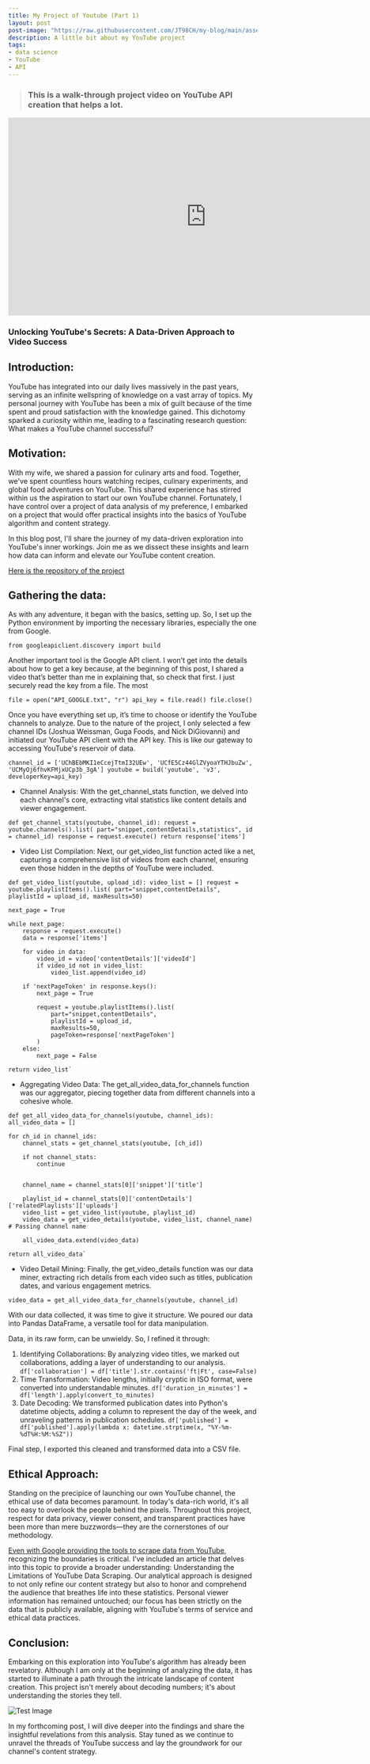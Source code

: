 ```yaml
---
title: My Project of Youtube (Part 1)
layout: post
post-image: "https://raw.githubusercontent.com/JT98CH/my-blog/main/assets/images/output.png"
description: A little bit about my YouTube project
tags:
- data science
- YouTube
- API
---
```


> ### This is a walk-through project video on YouTube API creation that helps a lot.
<iframe width="800" height="400" src="https://youtu.be/SwSbnmqk3zY?si=j6fvApzQM9mTqcfX" frameborder="0" allow="accelerometer; autoplay; encrypted-media; gyroscope; picture-in-picture" allowfullscreen></iframe>

### Unlocking YouTube's Secrets: A Data-Driven Approach to Video Success

## Introduction:

YouTube has integrated into our daily lives massively in the past years, serving as an infinite wellspring of knowledge on a vast array of topics. My personal journey with YouTube has been a mix of guilt because of the time spent and proud satisfaction with the knowledge gained. This dichotomy sparked a curiosity within me, leading to a fascinating research question: What makes a YouTube channel successful?

## Motivation:

With my wife, we shared a passion for culinary arts and food. Together, we've spent countless hours watching recipes, culinary experiments, and global food adventures on YouTube. This shared experience has stirred within us the aspiration to start our own YouTube channel. Fortunately, I have control over a project of data analysis of my preference, I embarked on a project that would offer practical insights into the basics of YouTube algorithm and content strategy.

In this blog post, I'll share the journey of my data-driven exploration into YouTube's inner workings. Join me as we dissect these insights and learn how data can inform and elevate our YouTube content creation.

[Here is the repository of the project](https://github.com/JT98CH/PROJECT_YOUTUBE.git)

## Gathering the data:

As with any adventure, it began with the basics, setting up. So, I set up the Python environment by importing the necessary libraries, especially the one from Google.

`from googleapiclient.discovery import build`

Another important tool is the Google API client. I won’t get into the details about how to get a key because, at the beginning of this post, I shared a video that’s better than me in explaining that, so check that first. I just securely read the key from a file. The most

`file = open("API_GOOGLE.txt", "r")
api_key = file.read()
file.close()`

Once you have everything set up, it’s time to choose or identify the YouTube channels to analyze. Due to the nature of the project, I only selected a few channel IDs (Joshua Weissman, Guga Foods, and Nick DiGiovanni) and initiated our YouTube API client with the API key. This is like our gateway to accessing YouTube's reservoir of data.

`channel_id = ['UChBEbMKI1eCcejTtmI32UEw', 'UCfE5Cz44GlZVyoaYTHJbuZw', 'UCMyOj6fhvKFMjxUCp3b_3gA']
 youtube = build('youtube', 'v3', developerKey=api_key)`


* Channel Analysis: With the get_channel_stats function, we delved into each channel's core, extracting vital statistics like content details and viewer engagement.

`def get_channel_stats(youtube, channel_id):
    request = youtube.channels().list(
    part="snippet,contentDetails,statistics",
        id = channel_id)
    response = request.execute()
    return response['items']`
 
* Video List Compilation: Next, our get_video_list function acted like a net, capturing a comprehensive list of videos from each channel, ensuring even those hidden in the depths of YouTube were included.

`def get_video_list(youtube, upload_id):
    video_list = []
    request = youtube.playlistItems().list(
    part="snippet,contentDetails",
    playlistId = upload_id,
    maxResults=50)`
    
    next_page = True
    
    while next_page:
        response = request.execute()
        data = response['items']
        
        for video in data:
            video_id = video['contentDetails']['videoId']
            if video_id not in video_list:
                video_list.append(video_id)
                
        if 'nextPageToken' in response.keys():
            next_page = True
            
            request = youtube.playlistItems().list(
                part="snippet,contentDetails",
                playlistId = upload_id,
                maxResults=50,
                pageToken=response['nextPageToken']
            )
        else:
            next_page = False
            
    return video_list`
 

* Aggregating Video Data: The get_all_video_data_for_channels function was our aggregator, piecing together data from different channels into a cohesive whole.

`def get_all_video_data_for_channels(youtube, channel_ids):
    all_video_data = []`

    for ch_id in channel_ids:
        channel_stats = get_channel_stats(youtube, [ch_id]) 

        if not channel_stats:  
            continue
        
    
        channel_name = channel_stats[0]['snippet']['title']

        playlist_id = channel_stats[0]['contentDetails']['relatedPlaylists']['uploads']
        video_list = get_video_list(youtube, playlist_id)
        video_data = get_video_details(youtube, video_list, channel_name)  # Passing channel name
        
        all_video_data.extend(video_data)

    return all_video_data`

* Video Detail Mining: Finally, the get_video_details function was our data miner, extracting rich details from each video such as titles, publication dates, and various engagement metrics.

`video_data = get_all_video_data_for_channels(youtube, channel_id)`

With our data collected, it was time to give it structure. We poured our data into Pandas DataFrame, a versatile tool for data manipulation. 

Data, in its raw form, can be unwieldy. So, I refined it through:

1. Identifying Collaborations: By analyzing video titles, we marked out collaborations, adding a layer of understanding to our analysis.
   `df['collaboration'] = df['title'].str.contains('ft|Ft', case=False)`
2. Time Transformation: Video lengths, initially cryptic in ISO format, were converted into understandable minutes.
   `df['duration_in_minutes'] = df['length'].apply(convert_to_minutes)`
3. Date Decoding: We transformed publication dates into Python's datetime objects, adding a column to represent the day of the week, and unraveling patterns in publication schedules.
   `df['published'] = df['published'].apply(lambda x: datetime.strptime(x, "%Y-%m-%dT%H:%M:%SZ"))`

Final step, I exported this cleaned and transformed data into a CSV file.

## Ethical Approach:

Standing on the precipice of launching our own YouTube channel, the ethical use of data becomes paramount. In today's data-rich world, it's all too easy to overlook the people behind the pixels. Throughout this project, respect for data privacy, viewer consent, and transparent practices have been more than mere buzzwords—they are the cornerstones of our methodology.

[Even with Google providing the tools to scrape data from YouTube](https://developers.google.com/youtube/v3), recognizing the boundaries is critical. I’ve included an article that delves into this topic to provide a broader understanding: Understanding the Limitations of YouTube Data Scraping. Our analytical approach is designed to not only refine our content strategy but also to honor and comprehend the audience that breathes life into these statistics. Personal viewer information has remained untouched; our focus has been strictly on the data that is publicly available, aligning with YouTube's terms of service and ethical data practices.

## Conclusion:

Embarking on this exploration into YouTube's algorithm has already been revelatory. Although I am only at the beginning of analyzing the data, it has started to illuminate a path through the intricate landscape of content creation. This project isn't merely about decoding numbers; it's about understanding the stories they tell.

![Test Image](/my-blog/main/assets/images/output.png)

In my forthcoming post, I will dive deeper into the findings and share the insightful revelations from this analysis. Stay tuned as we continue to unravel the threads of YouTube success and lay the groundwork for our channel's content strategy.
